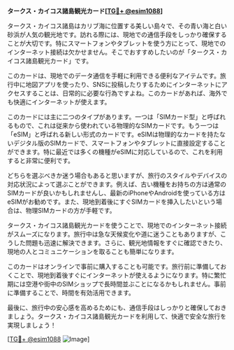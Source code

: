 **タークス・カイコス諸島観光カード[[TG💪+ @esim1088](https://t.me/s/esim1088)]**

タークス・カイコス諸島はカリブ海に位置する美しい島々で、その青い海と白い砂浜が人気の観光地です。訪れる際には、現地での通信手段をしっかり確保することが大切です。特にスマートフォンやタブレットを使う方にとって、現地でのインターネット接続は欠かせません。そこでおすすめしたいのが「タークス・カイコス諸島観光カード」です。

このカードは、現地でのデータ通信を手軽に利用できる便利なアイテムです。旅行中に地図アプリを使ったり、SNSに投稿したりするためにインターネットにアクセスすることは、日常的に必要な行為ですよね。このカードがあれば、海外でも快適にインターネットが使えます。

このカードには主に二つのタイプがあります。一つは「SIMカード型」と呼ばれるもので、これは従来から使われている物理的なSIMカードです。もう一つは「eSIM」と呼ばれる新しい形式のカードです。eSIMは物理的なカードを持たないデジタル版のSIMカードで、スマートフォンやタブレットに直接設定することができます。特に最近では多くの機種がeSIMに対応しているので、これを利用すると非常に便利です。

どちらを選ぶべきか迷う場合もあると思いますが、旅行のスタイルやデバイスの対応状況によって選ぶことができます。例えば、古い機種をお持ちの方は通常のSIMカードが良いかもしれませんし、最新のiPhoneやAndroidを使っている方はeSIMがお勧めです。また、現地到着後にすぐSIMカードを挿入したいという場合は、物理SIMカードの方が手軽です。

タークス・カイコス諸島観光カードを使うことで、現地でのインターネット接続がスムーズになります。旅行中は急な天候変化や道に迷うこともありますが、こうした問題も迅速に解決できます。さらに、観光地情報をすぐに確認できたり、現地の人とコミュニケーションを取ることも簡単になります。

このカードはオンラインで事前に購入することも可能です。旅行前に準備しておくことで、現地到着後すぐにインターネットが使えるようになります。特に繁忙期には空港や街中のSIMショップで長時間並ぶことになるかもしれません。事前に準備することで、時間を有効活用できます。

最後に、旅行中の安心感を高めるためにも、通信手段はしっかりと確保しておきましょう。タークス・カイコス諸島観光カードを利用して、快適で安全な旅行を実現しましょう！

[[TG💪+ @esim1088](https://t.me/s/esim1088) ![Image](https://i.postimg.cc/Y0z9fWf4/image.png)]